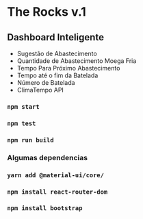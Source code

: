 # The Rocks v.1
## Dashboard Inteligente

- Sugestão de Abastecimento
- Quantidade de Abastecimento Moega Fria
- Tempo Para Próximo Abastecimento
- Tempo até o fim da Batelada
- Número de Batelada
- ClimaTempo API 

### `npm start`

### `npm test`

### `npm run build`


### Algumas dependencias 

### `yarn add @material-ui/core/`

### `npm install react-router-dom`

### `npm install bootstrap`